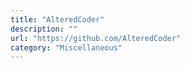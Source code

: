 ```yaml
---
title: "AlteredCoder"
description: ""
url: "https://github.com/AlteredCoder"
category: "Miscellaneous"
---
```

